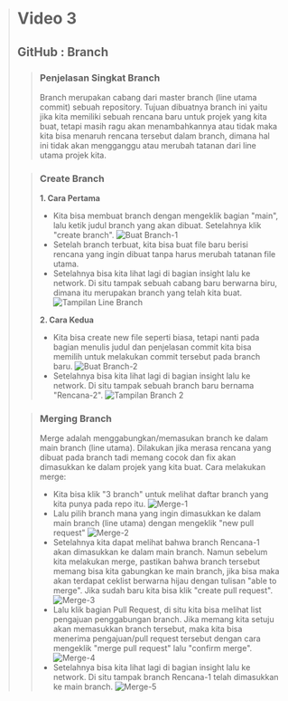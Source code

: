 ># **Video 3**
>## **GitHub : Branch**
>
>>### **Penjelasan Singkat Branch**
>> Branch merupakan cabang dari master branch (line utama commit) sebuah repository. Tujuan dibuatnya branch ini yaitu jika kita memiliki sebuah rencana baru untuk projek yang kita buat, tetapi masih ragu akan menambahkannya atau tidak maka kita bisa menaruh rencana tersebut dalam branch, dimana hal ini tidak akan mengganggu atau merubah tatanan dari line utama projek kita.
>
>>### **Create Branch**
>> **1. Cara Pertama**
>> - Kita bisa membuat branch dengan mengeklik bagian "main", lalu ketik judul branch yang akan dibuat. Setelahnya klik "create branch".
>> ![Buat Branch-1](https://github.com/uliviaembun/Photos/blob/main/Screenshot%20(314).png)
>> - Setelah branch terbuat, kita bisa buat file baru berisi rencana yang ingin dibuat tanpa harus merubah tatanan file utama.
>> - Setelahnya bisa kita lihat lagi di bagian insight lalu ke network. Di situ tampak sebuah cabang baru berwarna biru, dimana itu merupakan branch yang telah kita buat.
>> ![Tampilan Line Branch](https://github.com/uliviaembun/Photos/blob/main/Screenshot%20(317).png)
>> 
>> **2. Cara Kedua**
>> - Kita bisa create new file seperti biasa, tetapi nanti pada bagian menulis judul dan penjelasan commit kita bisa memilih untuk melakukan commit tersebut pada branch baru.
>> ![Buat Branch-2](https://github.com/uliviaembun/Photos/blob/main/Screenshot%20(319).png)
>> - Setelahnya bisa kita lihat lagi di bagian insight lalu ke network. Di situ tampak sebuah branch baru bernama "Rencana-2".
>> ![Tampilan Branch 2](https://github.com/uliviaembun/Photos/blob/main/Screenshot%20(320).png)
>
>>### **Merging Branch**
>> Merge adalah menggabungkan/memasukan branch ke dalam main branch (line utama). Dilakukan jika merasa rencana yang dibuat pada branch tadi memang cocok dan fix akan dimasukkan ke dalam projek yang kita buat.
>> Cara melakukan merge:
>> - Kita bisa klik "3 branch" untuk melihat daftar branch yang kita punya pada repo itu.
>> ![Merge-1](https://github.com/uliviaembun/Photos/blob/main/Screenshot%20(321).png)
>> - Lalu pilih branch mana yang ingin dimasukkan ke dalam main branch (line utama) dengan mengeklik "new pull request"
>> ![Merge-2](https://github.com/uliviaembun/Photos/blob/main/Screenshot%20(322).png)
>> - Setelahnya kita dapat melihat bahwa branch Rencana-1 akan dimasukkan ke dalam main branch. Namun sebelum kita melakukan merge, pastikan bahwa branch tersebut memang bisa kita gabungkan ke main branch, jika bisa maka akan terdapat ceklist berwarna hijau dengan tulisan "able to merge". Jika sudah baru kita bisa klik "create pull request".
>> ![Merge-3](https://github.com/uliviaembun/Photos/blob/main/Screenshot%20(323).png)
>> - Lalu klik bagian Pull Request, di situ kita bisa melihat list pengajuan penggabungan branch. Jika memang kita setuju akan memasukkan branch tersebut, maka kita bisa menerima pengajuan/pull request tersebut dengan cara mengeklik "merge pull request" lalu "confirm merge".
>> ![Merge-4](https://github.com/uliviaembun/Photos/blob/main/Screenshot%20(324).png)
>> - Setelahnya bisa kita lihat lagi di bagian insight lalu ke network. Di situ tampak branch Rencana-1 telah dimasukkan ke main branch.
>> ![Merge-5](https://github.com/uliviaembun/Photos/blob/main/Screenshot%20(325).png)

